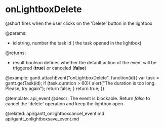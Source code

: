 onLightboxDelete
=============
@short:fires when the user clicks on the 'Delete' button in the lightbox
	

@params:
- id	string, number	the task id ( the task opened in the lightbox)

@returns:  
  - result     boolean       defines whether the default action of the event will be triggered (<b>true</b>) or canceled (<b>false</b>) 
 
@example:
gantt.attachEvent("onLightboxDelete", function(id){
	var task = gantt.getTask(id);
    if (task.duration > 60){
    	alert("The duration is too long. Please, try again");
        return false;
    }
    return true;
})

@template:	api_event
@descr:
The event is blockable. Return *false* to cancel the 'delete' operation and keep the lightbox open.

@related:
	api/gantt_onlightboxcancel_event.md
    api/gantt_onlightboxsave_event.md